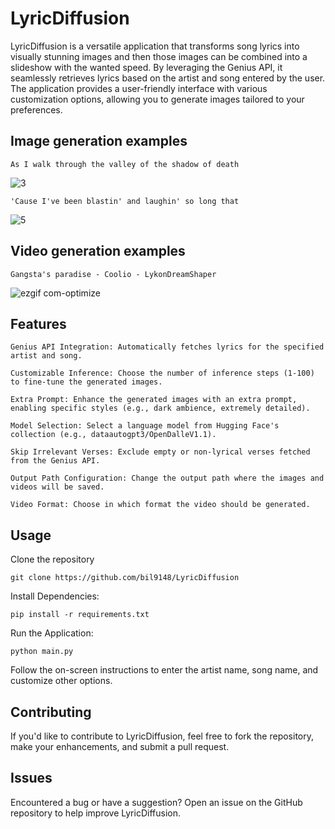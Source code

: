 <h1>LyricDiffusion</h1>

LyricDiffusion is a versatile application that transforms song lyrics into visually stunning images and then those images can be combined into a slideshow with the wanted speed.
By leveraging the Genius API, it seamlessly retrieves lyrics based on the artist and song entered by the user. 
The application provides a user-friendly interface with various customization options, allowing you to generate images tailored to your preferences.

<h2>Image generation examples</h2>

    As I walk through the valley of the shadow of death

![3](https://github.com/bil9148/LyricDiffusion/assets/104930566/8eeffd72-acdf-433a-962b-fce81b253d44)

    'Cause I've been blastin' and laughin' so long that
    
![5](https://github.com/bil9148/LyricDiffusion/assets/104930566/b5a94e21-5e75-4d82-98df-5dc198876ba8)

<h2>Video generation examples</h2>

    Gangsta's paradise - Coolio - LykonDreamShaper

![ezgif com-optimize](https://github.com/bil9148/LyricDiffusion/assets/104930566/9f3b7249-bb0e-438c-81f8-18b5f3f9c46c)

<h2>Features</h2>

    Genius API Integration: Automatically fetches lyrics for the specified artist and song.

    Customizable Inference: Choose the number of inference steps (1-100) to fine-tune the generated images.

    Extra Prompt: Enhance the generated images with an extra prompt, enabling specific styles (e.g., dark ambience, extremely detailed).

    Model Selection: Select a language model from Hugging Face's collection (e.g., dataautogpt3/OpenDalleV1.1).

    Skip Irrelevant Verses: Exclude empty or non-lyrical verses fetched from the Genius API.

    Output Path Configuration: Change the output path where the images and videos will be saved.

    Video Format: Choose in which format the video should be generated.

<h2>Usage</h2>

Clone the repository

    git clone https://github.com/bil9148/LyricDiffusion


Install Dependencies:

    pip install -r requirements.txt

Run the Application:

    python main.py

Follow the on-screen instructions to enter the artist name, song name, and customize other options.

<h2>Contributing</h2>

If you'd like to contribute to LyricDiffusion, feel free to fork the repository, make your enhancements, and submit a pull request.

<h2>Issues</h2>

Encountered a bug or have a suggestion? Open an issue on the GitHub repository to help improve LyricDiffusion.
